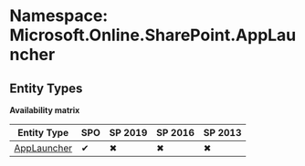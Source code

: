 # Namespace: Microsoft.Online.SharePoint.AppLauncher
## Entity Types

**Availability matrix**

Entity Type | SPO | SP 2019 | SP 2016 | SP 2013
----------|-----|---------|---------|--------
[AppLauncher](./EntityTypes/AppLauncher) | ✔ | ✖ | ✖ | ✖
